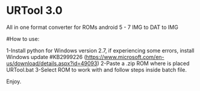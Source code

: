 # URTool 3.0
All in one format converter for ROMs android 5 - 7 IMG to DAT to IMG

#How to use:

1-Install python for Windows version 2.7, if experiencing some errors, install Windows update #KB2999226
(https://www.microsoft.com/en-us/download/details.aspx?id=49093)
2-Paste a .zip ROM where is placed URTool.bat
3-Select ROM to work with and follow steps inside batch file.

Enjoy.
